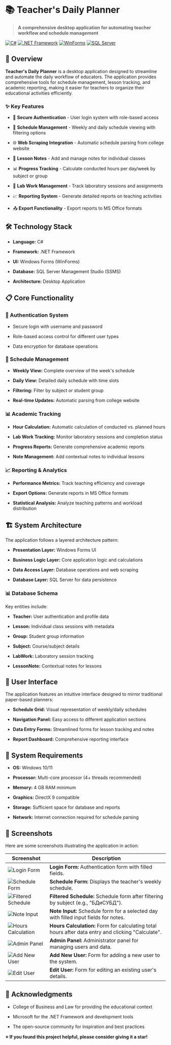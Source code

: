 # 📚 Teacher's Daily Planner

> **A comprehensive desktop application for automating teacher workflow and schedule management**

[![C#](https://img.shields.io/badge/C%23-239120?style=for-the-badge&logo=c-sharp&logoColor=white)](https://docs.microsoft.com/en-us/dotnet/csharp/) [![.NET Framework](https://img.shields.io/badge/.NET_Framework-512BD4?style=for-the-badge&logo=dotnet&logoColor=white)](https://dotnet.microsoft.com/) [![WinForms](https://img.shields.io/badge/WinForms-0078D4?style=for-the-badge&logo=windows&logoColor=white)](https://docs.microsoft.com/en-us/dotnet/desktop/winforms/) [![SQL Server](https://img.shields.io/badge/SQL_Server-CC2927?style=for-the-badge&logo=microsoft-sql-server&logoColor=white)](https://www.microsoft.com/en-us/sql-server)

## 🎯 Overview

**Teacher's Daily Planner** is a desktop application designed to streamline and automate the daily workflow of educators. The application provides comprehensive tools for schedule management, lesson tracking, and academic reporting, making it easier for teachers to organize their educational activities efficiently.

### ✨ Key Features

- 🔐 **Secure Authentication** - User login system with role-based access

- 📅 **Schedule Management** - Weekly and daily schedule viewing with filtering options

- 🌐 **Web Scraping Integration** - Automatic schedule parsing from college website

- 📝 **Lesson Notes** - Add and manage notes for individual classes

- 📊 **Progress Tracking** - Calculate conducted hours per day/week by subject or group

- 🧪 **Lab Work Management** - Track laboratory sessions and assignments

- 📈 **Reporting System** - Generate detailed reports on teaching activities

- 📤 **Export Functionality** - Export reports to MS Office formats

## 🛠️ Technology Stack

- **Language:** C#

- **Framework:** .NET Framework

- **UI:** Windows Forms (WinForms)

- **Database:** SQL Server Management Studio (SSMS)

- **Architecture:** Desktop Application

## 📋 Core Functionality

### 🔑 Authentication System

- Secure login with username and password

- Role-based access control for different user types

- Data encryption for database operations

### 📅 Schedule Management

- **Weekly View:** Complete overview of the week's schedule

- **Daily View:** Detailed daily schedule with time slots

- **Filtering:** Filter by subject or student group

- **Real-time Updates:** Automatic parsing from college website

### 📊 Academic Tracking

- **Hour Calculation:** Automatic calculation of conducted vs. planned hours

- **Lab Work Tracking:** Monitor laboratory sessions and completion status

- **Progress Reports:** Generate comprehensive academic reports

- **Note Management:** Add contextual notes to individual lessons

### 📈 Reporting & Analytics

- **Performance Metrics:** Track teaching efficiency and coverage

- **Export Options:** Generate reports in MS Office formats

- **Statistical Analysis:** Analyze teaching patterns and workload distribution

## 🏗️ System Architecture

The application follows a layered architecture pattern:

- **Presentation Layer:** Windows Forms UI

- **Business Logic Layer:** Core application logic and calculations

- **Data Access Layer:** Database operations and web scraping

- **Database Layer:** SQL Server for data persistence

### 📊 Database Schema

Key entities include:

- **Teacher:** User authentication and profile data

- **Lesson:** Individual class sessions with metadata

- **Group:** Student group information

- **Subject:** Course/subject details

- **LabWork:** Laboratory session tracking

- **LessonNote:** Contextual notes for lessons

## 🎨 User Interface

The application features an intuitive interface designed to mirror traditional paper-based planners:

- **Schedule Grid:** Visual representation of weekly/daily schedules

- **Navigation Panel:** Easy access to different application sections

- **Data Entry Forms:** Streamlined forms for lesson tracking and notes

- **Report Dashboard:** Comprehensive reporting interface

## 🔧 System Requirements

- **OS:** Windows 10/11

- **Processor:** Multi-core processor (4+ threads recommended)

- **Memory:** 4 GB RAM minimum

- **Graphics:** DirectX 9 compatible

- **Storage:** Sufficient space for database and reports

- **Network:** Internet connection required for schedule parsing

## 📸 Screenshots

Here are some screenshots illustrating the application in action:

| Screenshot | Description |
|---|---|
| ![Login Form](src/assets/screenshots/login.png) | **Login Form:** Authentication form with filled fields. |
| ![Schedule Form](src/assets/screenshots/schedule.png) | **Schedule Form:** Displays the teacher's weekly schedule. |
| ![Filtered Schedule](src/assets/screenshots/filtered.png) | **Filtered Schedule:** Schedule form after filtering by subject (e.g., "БДиСУБД"). |
| ![Note Input](src/assets/screenshots/note.png) | **Note Input:** Schedule form for a selected day with filled input fields for notes. |
| ![Hours Calculation](src/assets/screenshots/hours.png) | **Hours Calculation:** Form for calculating total hours after data entry and clicking "Calculate". |
| ![Admin Panel](src/assets/screenshots/admin_panel.png) | **Admin Panel:** Administrator panel for managing users and data. |
| ![Add New User](src/assets/screenshots/add_new_user.png) | **Add New User:** Form for adding a new user to the system. |
| ![Edit User](src/assets/screenshots/edit_user.png) | **Edit User:** Form for editing an existing user's details. |

## 🙏 Acknowledgments

- College of Business and Law for providing the educational context

- Microsoft for the .NET Framework and development tools

- The open-source community for inspiration and best practices

**⭐ If you found this project helpful, please consider giving it a star!**
